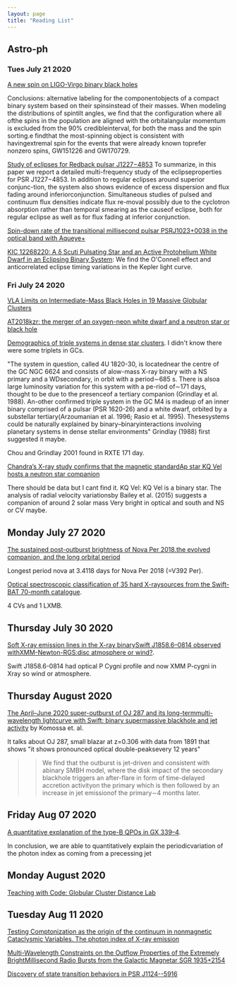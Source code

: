 ```yaml
---
layout: page
title: "Reading List"
---
```

## Astro-ph


### Tues July 21 2020

[A new spin on LIGO-Virgo binary black holes](https://arxiv.org/pdf/2007.09156.pdf)

Conclusions: alternative labeling for the componentobjects of a compact binary system based on their spinsinstead of their masses. When modeling the distributions of spintilt angles,  we find that the configuration where all ofthe spins in the population are aligned with the orbitalangular momentum is excluded from the 90% credibleinterval, for both the mass and the spin sorting.e findthat the most-spinning object is consistent with havingextremal spin for the events that were already known toprefer nonzero spins, GW151226 and GW170729.

[Study of eclipses for Redback pulsar J1227−4853](https://arxiv.org/abs/2007.10005) To summarize, in this paper we report a detailed multi-frequency study of the eclipseproperties  for  PSR  J1227−4853.   In  addition  to  regular  eclipses  around  superior  conjunc-tion,  the  system  also  shows  evidence  of  excess  dispersion  and  flux  fading  around  inferiorconjunction.  Simultaneous studies of pulsed and continuum flux densities indicate flux re-moval possibly due to the cyclotron absorption rather than temporal smearing as the causeof eclipse, both for regular eclipse as well as for flux fading at inferior conjunction.



[Spin-down rate of the transitional millisecond pulsar PSRJ1023+0038 in the optical band with Aqueye+](https://arxiv.org/pdf/2007.09980.pdf)


[KIC 12268220: A δ Scuti Pulsating Star and an Active Protohelium White Dwarf in an Eclipsing Binary System](https://arxiv.org/abs/2007.09915):
We find the O'Connell effect and anticorrelated eclipse timing variations in the Kepler light curve. 



### Fri July 24 2020

[VLA Limits on Intermediate-Mass Black Holes in 19 Massive Globular Clusters](https://arxiv.org/abs/2007.12093)

[AT2018kzr: the merger of an oxygen-neon white dwarf and a neutron star or black hole](https://arxiv.org/abs/2007.12110)


[Demographics of triple systems in dense star clusters](https://arxiv.org/abs/2007.11605). I didn't know there were some triplets in GCs. 

"The  system  in  question,  called  4U  1820-30,  is  locatednear the centre of the GC NGC 6624 and consists of alow-mass  X-ray  binary  with  a  NS  primary  and  a  WDsecondary, in orbit with a period∼685 s.  There is alsoa large luminosity variation for this system with a pe-riod of∼171 days, thought to be due to the presenceof  a  tertiary  companion  (Grindlay  et  al.  1988).   An-other  confirmed  triple  system  in  the  GC  M4  is  madeup of an inner binary comprised of a pulsar (PSR 1620-26) and a white dwarf, orbited by a substellar tertiary(Arzoumanian  et  al.  1996;  Rasio  et  al.  1995).   Thesesystems could be naturally explained by binary–binaryinteractions  involving  planetary  systems  in  dense  stellar environments" Grindlay (1988) first suggested it maybe. 

Chou and Grindlay 2001 found in RXTE 171 day.


[Chandra’s X-ray study confirms that the magnetic standardAp star KQ Vel hosts a neutron star companion](https://arxiv.org/abs/2007.11591)


There should be data but I cant find it. 
KQ Vel: KQ Vel is a binary star. The analysis of radial velocity variationsby Bailey et al. (2015) suggests a companion of around 2 solar mass
 Very bright in optical and south and NS or CV maybe. 




## Monday July 27 2020

[The sustained post-outburst brightness of Nova Per 2018,the evolved companion, and the long orbital period](https://arxiv.org/pdf/2007.12196.pdf)

Longest period nova at 3.4118 days for Nova Per 2018 (=V392 Per). 


[Optical spectroscopic classification of 35 hard X-raysources from the Swift-BAT 70-month catalogue](https://arxiv.org/pdf/2007.12609.pdf).

4 CVs and 1 LXMB. 



## Thursday July 30 2020

[Soft X-ray emission lines in the X-ray binarySwift J1858.6–0814 observed withXMM-Newton-RGS:disc atmosphere or wind?](https://arxiv.org/pdf/2007.14407.pdf). 

Swift J1858.6-0814 had optical P Cygni profile and now XMM P-cygni in Xray so wind or atmosphere. 

## Thursday August 2020

[The April–June 2020 super-outburst of OJ 287 and its long-termmulti-wavelength lightcurve with Swift: binary supermassive blackhole and jet activity](https://arxiv.org/pdf/2008.01826.pdf) by Komossa et. al.

It talks about OJ 287, small blazar at z=0.306 with data from 1891 that shows "it shows pronounced optical double-peaksevery 12 years"

>> We find that the outburst is jet-driven and consistent with abinary SMBH model, where the disk impact of the secondary blackhole triggers an after-flare in form of time-delayed accretion activityon the primary which is then followed by an increase in jet emissionof the primary∼4 months later.



## Friday Aug 07 2020

[A quantitative explanation of the type-B QPOs in GX 339–4](https://arxiv.org/pdf/2008.02557.pdf).


In conclusion, we are able to quantitatively explain the periodicvariation of the photon index as coming from a precessing jet


## Monday  August 2020


[Teaching with Code: Globular Cluster Distance Lab](https://arxiv.org/pdf/2008.03121.pdf)


## Tuesday Aug 11 2020

[Testing Comptonization as the origin of the continuum in nonmagnetic Cataclysmic Variables. The photon index of X-ray emission](https://arxiv.org/abs/2008.03849)



[Multi-Wavelength Constraints on the Outflow Properties of the Extremely BrightMillisecond Radio Bursts from the Galactic Magnetar SGR 1935+2154](https://arxiv.org/pdf/2008.03634.pdf)



[Discovery of state transition behaviors in PSR J1124--5916](https://arxiv.org/abs/2008.03671)

